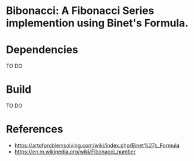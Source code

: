 # Bibonacci: A Fibonacci Series implemention using Binet's Formula.

# Dependencies
TO DO

# Build
TO DO

# References
- https://artofproblemsolving.com/wiki/index.php/Binet%27s_Formula
- https://en.m.wikipedia.org/wiki/Fibonacci_number
